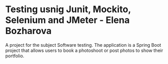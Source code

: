 # Testing usnig Junit, Mockito, Selenium and JMeter - Elena Bozharova
A project for the subject Software testing.
The application is a Spring Boot project that allows users to book a photoshoot or post photos to show their portfolio.
